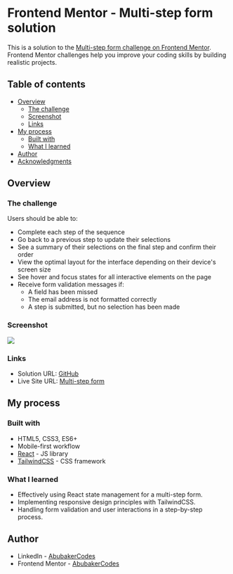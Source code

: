 # Frontend Mentor - Multi-step form solution

This is a solution to the [Multi-step form challenge on Frontend Mentor](https://www.frontendmentor.io/challenges/multistep-form-YVAnSdqQBJ). Frontend Mentor challenges help you improve your coding skills by building realistic projects. 

## Table of contents

- [Overview](#overview)
  - [The challenge](#the-challenge)
  - [Screenshot](#screenshot)
  - [Links](#links)
- [My process](#my-process)
  - [Built with](#built-with)
  - [What I learned](#what-i-learned)
- [Author](#author)
- [Acknowledgments](#acknowledgments)

## Overview

### The challenge

Users should be able to:

- Complete each step of the sequence
- Go back to a previous step to update their selections
- See a summary of their selections on the final step and confirm their order
- View the optimal layout for the interface depending on their device's screen size
- See hover and focus states for all interactive elements on the page
- Receive form validation messages if:
  - A field has been missed
  - The email address is not formatted correctly
  - A step is submitted, but no selection has been made

### Screenshot

![](/desktop_preview.jpg)

### Links

- Solution URL: [GitHub](https://github.com/AbubakerCodes/multi-step-form)
- Live Site URL: [Multi-step form](https://multi-step-form99.vercel.app)

## My process

### Built with

- HTML5, CSS3, ES6+
- Mobile-first workflow
- [React](https://reactjs.org/) - JS library
- [TailwindCSS](https://tailwindcss.com/) - CSS framework

### What I learned

- Effectively using React state management for a multi-step form.
- Implementing responsive design principles with TailwindCSS.
- Handling form validation and user interactions in a step-by-step process.

## Author

- LinkedIn - [AbubakerCodes](https://www.linkedin.com/in/AbubakerCodes)
- Frontend Mentor - [AbubakerCodes](https://www.frontendmentor.io/profile/AbubakerCodes)

